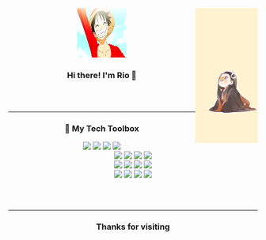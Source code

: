 <div align="center">

<img src="./assets/nezuko.jpg" width="25%" align="right" />
<img src="./assets/waving.gif" width="100" height="100" border-radius="10%" alt="Waving hand" />

### Hi there! I'm Rio 👋

<br><br>

---


### 🧰 My Tech Toolbox


<p align="center">
  <img src="https://img.shields.io/badge/HTML5-E34F26?style=flat&logo=html5&logoColor=white" />
  <img src="https://img.shields.io/badge/CSS3-1572B6?style=flat&logo=css3&logoColor=white" />
  <img src="https://img.shields.io/badge/JavaScript-F7DF1E?style=flat&logo=javascript&logoColor=black" />
  <img src="https://img.shields.io/badge/PHP-777BB4?style=flat&logo=php&logoColor=white" />
  <br>
  <img src="https://img.shields.io/badge/C%23-239120?style=flat&logo=c-sharp&logoColor=white" />
  <img src="https://img.shields.io/badge/C++-00599C?style=flat&logo=cplusplus&logoColor=white" />
  <img src="https://img.shields.io/badge/Flutter-02569B?style=flat&logo=flutter&logoColor=white" />
  <img src="https://img.shields.io/badge/Laravel-EF4135?style=flat&logo=laravel&logoColor=white" />
  <br>
  <img src="https://img.shields.io/badge/MySQL-4479A1?style=flat&logo=mysql&logoColor=white" />
  <img src="https://img.shields.io/badge/Git-F05032?style=flat&logo=git&logoColor=white" />
  <img src="https://img.shields.io/badge/GitHub-181717?style=flat&logo=github&logoColor=white" />
  <img src="https://img.shields.io/badge/Android_Studio-3DDC84?style=flat&logo=android-studio&logoColor=white" />
  <br>
  <img src="https://img.shields.io/badge/VS_Code-007ACC?style=flat&logo=visual-studio-code&logoColor=white" />
  <img src="https://img.shields.io/badge/Visual_Studio-5C2D91?style=flat&logo=visual-studio&logoColor=white" />
  <img src="https://img.shields.io/badge/XAMPP-FB7A24?style=flat&logo=xampp&logoColor=white" />
  <img src="https://img.shields.io/badge/NetBeans-1B6AC6?style=flat&logo=apache-netbeans&logoColor=white" />
</p>

<br><br>

---
### Thanks for visiting 



</div>
